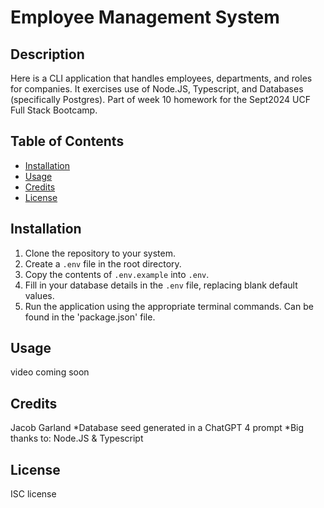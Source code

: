 # Employee Management System

## Description

Here is a CLI application that handles employees, departments, and roles for companies. It exercises use of Node.JS, Typescript, and Databases (specifically Postgres). Part of week 10 homework for the Sept2024 UCF Full Stack Bootcamp.

## Table of Contents

- [Installation](#installation)
- [Usage](#usage)
- [Credits](#credits)
- [License](#license)

## Installation

1. Clone the repository to your system.
2. Create a `.env` file in the root directory.
3. Copy the contents of `.env.example` into `.env`.
4. Fill in your database details in the `.env` file, replacing blank default values.
5. Run the application using the appropriate terminal commands. Can be found in the 'package.json' file.

## Usage

video coming soon

## Credits

Jacob Garland
*Database seed generated in a ChatGPT 4 prompt
*Big thanks to: Node.JS & Typescript

## License

ISC license